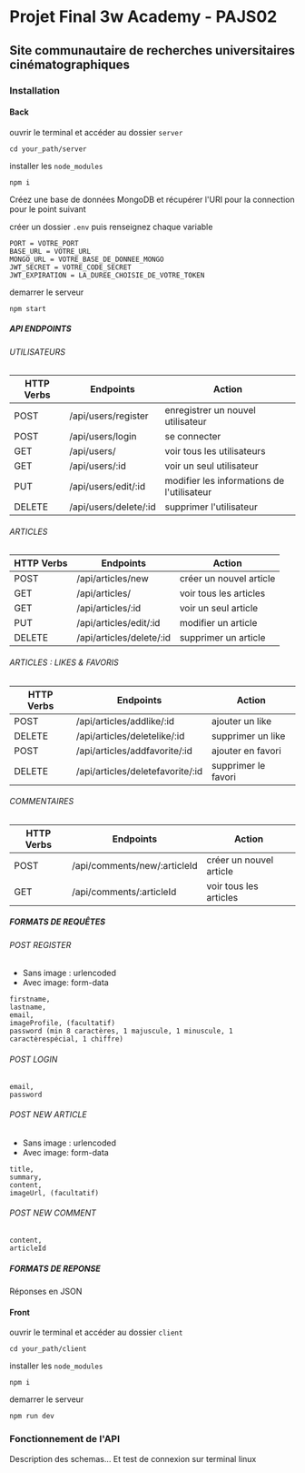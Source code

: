 # Projet Final 3w Academy - PAJS02

## Site communautaire de recherches universitaires cinématographiques

### Installation

#### Back

ouvrir le terminal et accéder au dossier `server`

`cd your_path/server`

installer les `node_modules`

`npm i`

Créez une base de données MongoDB et récupérer l'URI pour la connection pour le point suivant

créer un dossier `.env` puis renseignez chaque variable

``` 
PORT = VOTRE_PORT
BASE_URL = VOTRE_URL
MONGO_URL = VOTRE_BASE_DE_DONNEE_MONGO
JWT_SECRET = VOTRE_CODE_SECRET
JWT_EXPIRATION = LA_DUREE_CHOISIE_DE_VOTRE_TOKEN
``` 

demarrer le serveur

`npm start`

##### API ENDPOINTS

###### UTILISATEURS

| HTTP Verbs | Endpoints | Action |
| --- | --- | --- |
| POST | /api/users/register | enregistrer un nouvel utilisateur |
| POST | /api/users/login | se connecter |
| GET | /api/users/ | voir tous les utilisateurs |
| GET | /api/users/:id | voir un seul utilisateur |
| PUT | /api/users/edit/:id | modifier les informations de l'utilisateur |
| DELETE | /api/users/delete/:id | supprimer l'utilisateur |

###### ARTICLES

| HTTP Verbs | Endpoints | Action |
| --- | --- | --- |
| POST | /api/articles/new | créer un nouvel article |
| GET | /api/articles/ | voir tous les articles |
| GET | /api/articles/:id | voir un seul article |
| PUT | /api/articles/edit/:id | modifier un article |
| DELETE | /api/articles/delete/:id | supprimer un article |

###### ARTICLES : LIKES & FAVORIS

| HTTP Verbs | Endpoints | Action |
| --- | --- | --- |
| POST | /api/articles/addlike/:id | ajouter un like |
| DELETE | /api/articles/deletelike/:id | supprimer un like |
| POST | /api/articles/addfavorite/:id | ajouter en favori |
| DELETE | /api/articles/deletefavorite/:id | supprimer le favori |

###### COMMENTAIRES

| HTTP Verbs | Endpoints | Action |
| --- | --- | --- |
| POST | /api/comments/new/:articleId | créer un nouvel article |
| GET | /api/comments/:articleId| voir tous les articles |

##### FORMATS DE REQUÊTES

###### POST REGISTER

- Sans image : urlencoded
- Avec image: form-data

```
firstname,
lastname,
email,
imageProfile, (facultatif)
password (min 8 caractères, 1 majuscule, 1 minuscule, 1 caractèrespécial, 1 chiffre)
```

###### POST LOGIN

```
email,
password 
```

###### POST NEW ARTICLE

- Sans image : urlencoded
- Avec image: form-data

```
title,
summary,
content,
imageUrl, (facultatif)
```

###### POST NEW COMMENT

```
content,
articleId
```

##### FORMATS DE REPONSE

Réponses en JSON

#### Front

ouvrir le terminal et accéder au dossier `client`

`cd your_path/client`

installer les `node_modules`

`npm i`

demarrer le serveur

`npm run dev`

### Fonctionnement de l'API

Description des schemas...
Et test de connexion sur terminal linux

